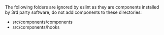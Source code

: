 The following folders are ignored by eslint as they are components installed by 3rd party software, do not add components to these directories:

* src/components/components
* src/components/hooks
